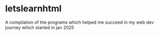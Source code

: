 # letslearnhtml
A compilation of the programs which helped me succeed in my web dev journey which started in jan 2025
